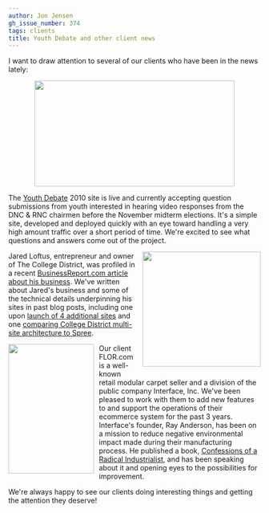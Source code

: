 ```yaml
---
author: Jon Jensen
gh_issue_number: 374
tags: clients
title: Youth Debate and other client news
---
```


I want to draw attention to several of our clients who have been in the news lately:

<a href="http://youthdebate.org/" onblur="try {parent.deselectBloggerImageGracefully();} catch(e) {}"><img alt="" border="0" id="BLOGGER_PHOTO_ID_5530254616609621874" src="/blog/2010/10/20/youth-debate-and-other-client-news/image-0.jpeg" style="display:block; margin:0px auto 10px; text-align:center;cursor:pointer; cursor:hand;width: 400px; height: 211px;"/></a>

The [Youth Debate](http://youthdebate.org/) 2010 site is live and currently accepting question submissions from youth interested in hearing video responses from the DNC & RNC chairmen before the November midterm elections. It's a simple site, developed and deployed quickly with an eye toward handling a very high amount traffic over a short period of time. We're excited to see what questions and answers come out of the project.

<a href="http://www.collegedistrict.com/" onblur="try {parent.deselectBloggerImageGracefully();} catch(e) {}"><img alt="" border="0" id="BLOGGER_PHOTO_ID_5530259591698379890" src="/blog/2010/10/20/youth-debate-and-other-client-news/image-0.jpeg" style="float:right; margin:0 0 10px 10px;cursor:pointer; cursor:hand;width: 236px; height: 229px;"/></a>

Jared Loftus, entrepreneur and owner of The College District, was profiled in a recent [BusinessReport.com article about his business](http://www.businessreport.com/news/2010/oct/18/entrepreneur-jared-loftus-gnit1/). We've written about Jared's business and some of the technical details underpinning his sites in past blog posts, including one upon [launch of 4 additional sites](http://blog.endpoint.com/2009/01/college-district-launches-4-additional.html) and one [comparing College District multi-site architecture to Spree](http://blog.endpoint.com/2010/05/spree-multi-store-architecture.html).

<a href="http://us.macmillan.com/confessionsofaradicalindustrialist"><img alt="" border="0" src="http://media.us.macmillan.com/jackets/258H/9780312543495.jpg" style="float:left; margin:0 10px 10px 0; cursor:pointer; cursor:hand; width: 171px; height: 258px"/></a>

Our client FLOR.com is a well-known retail modular carpet seller and a division of the public company Interface, Inc. We've been pleased to work with them to add new features to and support the operations of their ecommerce system for the past 3 years. Interface's founder, Ray Anderson, has been on a mission to reduce negative environmental impact made during their manufacturing process. He published a book, [Confessions of a Radical Industrialist](http://us.macmillan.com/confessionsofaradicalindustrialist), and has been speaking about it and opening eyes to the possibilities for improvement.

We're always happy to see our clients doing interesting things and getting the attention they deserve!
